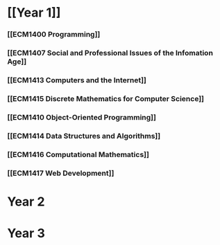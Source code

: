
# [[Year 1]]

### [[ECM1400 Programming]]

### [[ECM1407 Social and Professional Issues of the Infomation Age]]

### [[ECM1413 Computers and the Internet]]

### [[ECM1415 Discrete Mathematics for Computer Science]]

### [[ECM1410 Object-Oriented Programming]]

### [[ECM1414 Data Structures and Algorithms]]

### [[ECM1416 Computational Mathematics]]

### [[ECM1417 Web Development]]


# Year 2



# Year 3